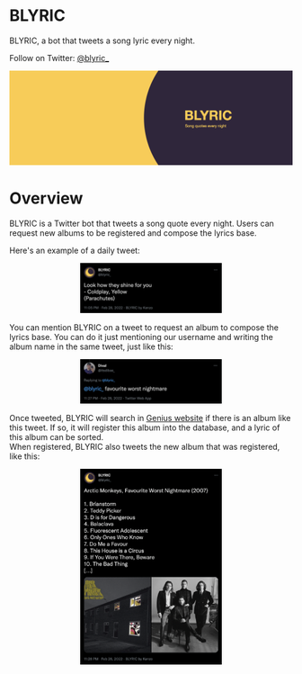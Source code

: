 # BLYRIC

BLYRIC, a bot that tweets a song lyric every night.

Follow on Twitter: [@blyric_](https://twitter.com/blyric_)

[![](images/wallpaper.jpeg)](https://twitter.com/blyric_)

# Overview

BLYRIC is a Twitter bot that tweets a song quote every night. Users can request new albums to be registered and compose the lyrics base.

Here's an example of a daily tweet:

<p align="center">
    <img src="images/tweet_example.png" width="50%">
</p>


You can mention BLYRIC on a tweet to request an album to compose the lyrics base. You can do it just mentioning our username and writing the album name in the same tweet, just like this:

<p align="center">
    <img src="images/album_request_example.png" width="50%">
</p>

Once tweeted, BLYRIC will search in [Genius website](https://genius.com/) if there is an album like this tweet. If so, it will register this album into the database, and a lyric of this album can be sorted.  
When registered, BLYRIC also tweets the new album that was registered, like this:

<p align="center">
    <img src="images/new_album_example.png" width="50%">
</p>
